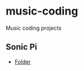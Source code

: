 # music-coding
Music coding projects

## Sonic Pi
* [Folder](https://github.com/jiinjeong/music-coding/tree/main/sonic-pi)
